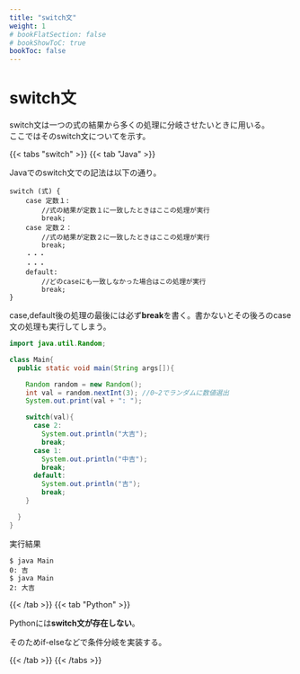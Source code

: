 ```yaml
---
title: "switch文"
weight: 1
# bookFlatSection: false
# bookShowToC: true
bookToc: false
---
```


# switch文

switch文は一つの式の結果から多くの処理に分岐させたいときに用いる。  
ここではそのswitch文についてを示す。

{{< tabs "switch" >}}
{{< tab "Java" >}}

Javaでのswitch文での記法は以下の通り。  

```
switch (式) {
    case 定数１:
        //式の結果が定数１に一致したときはここの処理が実行
        break;
    case 定数２：
        //式の結果が定数２に一致したときはここの処理が実行
        break;
    ・・・
    ・・・
    default:
        //どのcaseにも一致しなかった場合はこの処理が実行
        break;
}
```

case,default後の処理の最後には必ず**break**を書く。書かないとその後ろのcase文の処理も実行してしまう。  


```java
import java.util.Random;

class Main{
  public static void main(String args[]){

    Random random = new Random();
    int val = random.nextInt(3); //0~2でランダムに数値選出
    System.out.print(val + ": ");

    switch(val){
      case 2:
        System.out.println("大吉");
        break;
      case 1:
        System.out.println("中吉");
        break;
      default:
        System.out.println("吉");
        break;
    }

  }
}
```

実行結果

```
$ java Main
0: 吉
$ java Main
2: 大吉
```

{{< /tab >}}
{{< tab "Python" >}}

Pythonには**switch文が存在しない**。  

そのためif-elseなどで条件分岐を実装する。

{{< /tab >}}
{{< /tabs >}}



